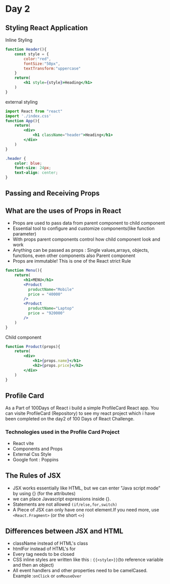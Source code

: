 # Day 2
## Styling React Application

Inline Styling
```jsx
function Header(){
    const style = {
        color:"red",
        fontSize:"50px",
        textTransform:"uppercase"
    }
    return(
        <h1 style={style}>Heading</h1>
    )
}
```
external styling
```jsx
import React from "react"
import './index.css'
function App(){
    return(
        <div>
            <h1 className="header">Heading</h1>
        </div>
    )
}

```
```css
.header {
    color: blue;
    font-size: 24px;
    text-align: center;
}
```
## Passing and Receiving Props

## What are the uses of Props in React
- Props are used to pass data from parent component to child component
- Essential tool to configure and customize components(like function parameter)
- With props parent components control how child component look and work
- Anything can be passed as props : Single values,arrays, objects, functions, even other components also
Parent component
- Props are immutable! This is one of the React strict Rule

```jsx
function Menu(){
    return(
        <h1>MENU</h1>
        <Product
          productName="Mobile"
          price = "40000"
        />
        <Product
          productName="Laptop"
          price = "920000"
        />
    )
}

```
Child component

```jsx
function Product(props){
    return(
        <div>
            <h1>{props.name}</h1>
            <h2>{props.price}</h2>
        </div>
    )
}
```

## Profile Card

As a Part of 100Days of React i build a simple ProfileCard React app. You can visite ProfileCard (Repository) to see my react project which i have been completed on the day2 of 100 Days of React Challenge.

### Technologies used in the Profile Card Project
- React vite
- Components and Props
- External Css Style
- Google font : Poppins

## The Rules of JSX

- JSX works essentially like HTML, but we can enter  "Java script mode" by using {} (for the attributes)
- we can place Javascript expressions inside {}. 
- Statements are not allowed `(if/else,for,switch)` 
- A Piece of JSX can only have one root element.If you need more, use `<React.Fragment>` (or the short `<>`)

## Differences between JSX and HTML

- className instead of HTML's class
- htmlFor instead of HTML's for
- Every tag needs to be closed
- CSS inline styles are written like this : ``{{<style>}}``(to reference variable and then an object)
- All event handlers and other properties need to be camelCased. Example :`onClick` or `onMouseOver`
